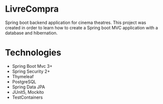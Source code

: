 # LivreCompra
Spring boot backend application for cinema theatres. This project was created in order to learn how to create a Spring boot MVC application with a database and hibernation.

# Technologies
* Spring Boot Mvc 3+
* Spring Security 2+
* Thymeleaf
* PostgreSQL
* Spring Data JPA
* JUnit5, Mockito
* TestContainers
